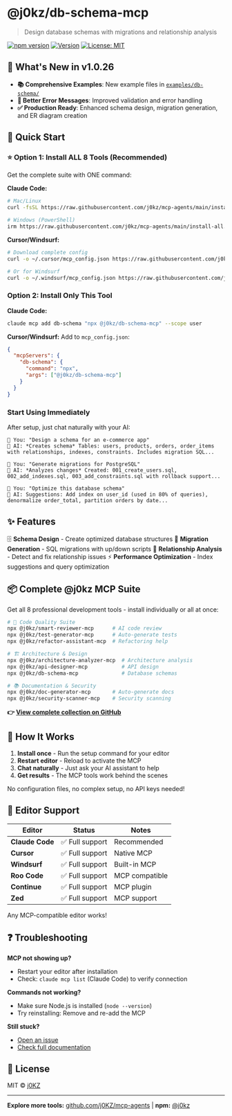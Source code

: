 # @j0kz/db-schema-mcp

> Design database schemas with migrations and relationship analysis

[![npm version](https://img.shields.io/npm/v/@j0kz/db-schema-mcp)](https://www.npmjs.com/package/@j0kz/db-schema-mcp)
[![Version](https://img.shields.io/badge/version-1.0.26-blue.svg)](https://github.com/j0KZ/mcp-agents/blob/main/CHANGELOG.md)
[![License: MIT](https://img.shields.io/badge/License-MIT-yellow.svg)](LICENSE)

## 🎉 What's New in v1.0.26

- **📚 Comprehensive Examples**: New example files in [`examples/db-schema/`](../../examples/db-schema/)
- **🎯 Better Error Messages**: Improved validation and error handling
- **✅ Production Ready**: Enhanced schema design, migration generation, and ER diagram creation

## 🚀 Quick Start

### ⭐ Option 1: Install ALL 8 Tools (Recommended)

Get the complete suite with ONE command:

**Claude Code:**

```bash
# Mac/Linux
curl -fsSL https://raw.githubusercontent.com/j0kz/mcp-agents/main/install-all.sh | bash

# Windows (PowerShell)
irm https://raw.githubusercontent.com/j0kz/mcp-agents/main/install-all.ps1 | iex
```

**Cursor/Windsurf:**

```bash
# Download complete config
curl -o ~/.cursor/mcp_config.json https://raw.githubusercontent.com/j0kz/mcp-agents/main/mcp_config_all.json

# Or for Windsurf
curl -o ~/.windsurf/mcp_config.json https://raw.githubusercontent.com/j0kz/mcp-agents/main/mcp_config_all.json
```

### Option 2: Install Only This Tool

**Claude Code:**

```bash
claude mcp add db-schema "npx @j0kz/db-schema-mcp" --scope user
```

**Cursor/Windsurf:** Add to `mcp_config.json`:

```json
{
  "mcpServers": {
    "db-schema": {
      "command": "npx",
      "args": ["@j0kz/db-schema-mcp"]
    }
  }
}
```

### Start Using Immediately

After setup, just chat naturally with your AI:

```
💬 You: "Design a schema for an e-commerce app"
🤖 AI: *Creates schema* Tables: users, products, orders, order_items with relationships, indexes, constraints. Includes migration SQL...

💬 You: "Generate migrations for PostgreSQL"
🤖 AI: *Analyzes changes* Created: 001_create_users.sql, 002_add_indexes.sql, 003_add_constraints.sql with rollback support...

💬 You: "Optimize this database schema"
🤖 AI: Suggestions: Add index on user_id (used in 80% of queries), denormalize order_total, partition orders by date...
```

## ✨ Features

🗄️ **Schema Design** - Create optimized database structures
🔄 **Migration Generation** - SQL migrations with up/down scripts
🔗 **Relationship Analysis** - Detect and fix relationship issues
⚡ **Performance Optimization** - Index suggestions and query optimization

## 📦 Complete @j0kz MCP Suite

Get all 8 professional development tools - install individually or all at once:

```bash
# 🎯 Code Quality Suite
npx @j0kz/smart-reviewer-mcp      # AI code review
npx @j0kz/test-generator-mcp      # Auto-generate tests
npx @j0kz/refactor-assistant-mcp  # Refactoring help

# 🏗️ Architecture & Design
npx @j0kz/architecture-analyzer-mcp  # Architecture analysis
npx @j0kz/api-designer-mcp           # API design
npx @j0kz/db-schema-mcp              # Database schemas

# 📚 Documentation & Security
npx @j0kz/doc-generator-mcp       # Auto-generate docs
npx @j0kz/security-scanner-mcp    # Security scanning
```

**👉 [View complete collection on GitHub](https://github.com/j0KZ/mcp-agents)**

## 🎯 How It Works

1. **Install once** - Run the setup command for your editor
2. **Restart editor** - Reload to activate the MCP
3. **Chat naturally** - Just ask your AI assistant to help
4. **Get results** - The MCP tools work behind the scenes

No configuration files, no complex setup, no API keys needed!

## 🔧 Editor Support

| Editor          | Status          | Notes          |
| --------------- | --------------- | -------------- |
| **Claude Code** | ✅ Full support | Recommended    |
| **Cursor**      | ✅ Full support | Native MCP     |
| **Windsurf**    | ✅ Full support | Built-in MCP   |
| **Roo Code**    | ✅ Full support | MCP compatible |
| **Continue**    | ✅ Full support | MCP plugin     |
| **Zed**         | ✅ Full support | MCP support    |

Any MCP-compatible editor works!

## ❓ Troubleshooting

**MCP not showing up?**

- Restart your editor after installation
- Check: `claude mcp list` (Claude Code) to verify connection

**Commands not working?**

- Make sure Node.js is installed (`node --version`)
- Try reinstalling: Remove and re-add the MCP

**Still stuck?**

- [Open an issue](https://github.com/j0KZ/mcp-agents/issues)
- [Check full documentation](https://github.com/j0KZ/mcp-agents)

## 📄 License

MIT © [j0KZ](https://github.com/j0KZ)

---

**Explore more tools:** [github.com/j0KZ/mcp-agents](https://github.com/j0KZ/mcp-agents) | **npm:** [@j0kz](https://www.npmjs.com/~j0kz)
